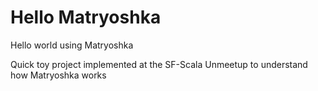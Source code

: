# Hello Matryoshka

Hello world using Matryoshka

Quick toy project implemented at the SF-Scala Unmeetup to understand how Matryoshka works
